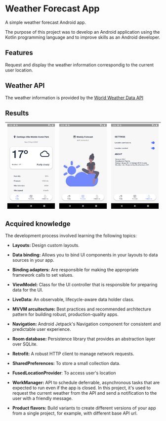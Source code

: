 # Weather Forecast App
A simple weather forecast Android app.

The purpose of this project was to develop an Android application 
using the Kotlin programming language and to improve skills as an 
Android developer.

## Features
Request and display the weather information correspondig 
to the current user location.

## Weather API
The weather information is provided by the [World Weather Data API](https://weatherstack.com/)

## Results
| ![Today tab](assets/today.png) | ![This week tab](assets/this_week.png) |![Settings tab](assets/settings.png)|
|----------|:-------------:|------:|

## Acquired knowledge
The development process involved learning the following topics:

- **Layouts:** Design custom layouts.

- **Data binding:** Allows you to bind UI components in your layouts to data sources in your app.

- **Binding adapters:** Are responsible for making the appropriate framework calls to set values.

- **ViewModel:** Class for the UI controller that is responsible for preparing data for the UI.

- **LiveData:** An observable, lifecycle-aware data holder class.

- **MVVM arcuitecture:** Best practices and recommended architecture pattern for building robust, production-quality apps.

- **Navigation:** Android Jetpack's Navigation component for consistent and predictable user experience.

- **Room database:** Persistence library that provides an abstraction layer over SQLite.

- **Retrofit:** A robust HTTP client to manage network requests.

- **SharedPreferences:** To store a small collection data.

- **FusedLocationProvider**: To access user's location

- **WorkManager:**  API to schedule deferrable, asynchronous tasks that are expected to run even if the app is closed. In this project, it's used to request the current weather from the API and send a notification to the user with a friendly message.

- **Product flavors:** Build variants to create different versions of your app from a single project, for example, with different base API url.

